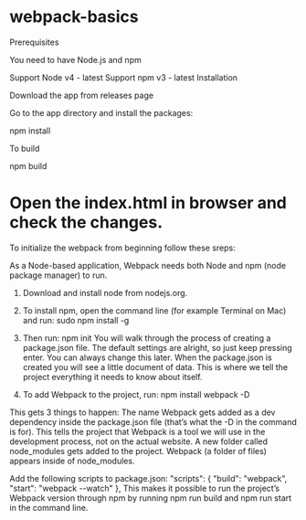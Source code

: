 # webpack-basics
Prerequisites

You need to have Node.js and npm

Support Node v4 - latest
Support npm v3 - latest
Installation

Download the app from releases page

Go to the app directory and install the packages:



npm install

To build 

npm build

Open the index.html in browser and check the changes.
===================================================================================================================================
To initialize the webpack from beginning follow these sreps:

As a Node-based application, Webpack needs both Node and npm (node package manager) to run.
1) Download and install node from nodejs.org.
2) To install npm, open the command line (for example Terminal on Mac) and run:
	sudo npm install -g
3) Then run:
	npm init
You will walk through the process of creating a package.json file. The default settings are alright, so just keep pressing enter. You can always change this later.
When the package.json is created you will see a little document of data. This is where we tell the project everything it needs to know about itself.

4) To add Webpack to the project, run: 
	npm install webpack -D
	
This gets 3 things to happen:
The name Webpack gets added as a dev dependency inside the package.json file (that’s what the -D in the command is for). This tells the project that Webpack is a tool we will use in the development process, not on the actual website.
A new folder called node_modules gets added to the project.
Webpack (a folder of files) appears inside of node_modules.	

Add the following scripts to package.json:
"scripts": {
  "build": "webpack",
  "start": "webpack --watch"
},
This makes it possible to run the project’s Webpack version through npm by running npm run build and npm run start in the command line.


